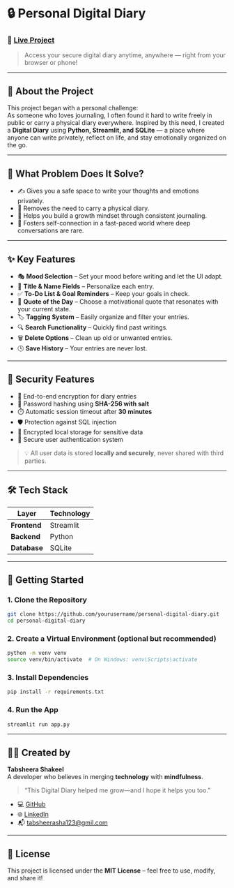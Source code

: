 # 🔒 Personal Digital Diary

### 🔗 [Live Project](https://your-streamlit-link.com)  
> Access your secure digital diary anytime, anywhere — right from your browser or phone!

---

## 📖 About the Project

This project began with a personal challenge:  
As someone who loves journaling, I often found it hard to write freely in public or carry a physical diary everywhere. Inspired by this need, I created a **Digital Diary** using **Python, Streamlit, and SQLite** — a place where anyone can write privately, reflect on life, and stay emotionally organized on the go.

---

## 🎯 What Problem Does It Solve?

- ✍️ Gives you a safe space to write your thoughts and emotions privately.
- 📱 Removes the need to carry a physical diary.
- 🧠 Helps you build a growth mindset through consistent journaling.
- 💬 Fosters self-connection in a fast-paced world where deep conversations are rare.

---

## ✨ Key Features

- 🎭 **Mood Selection** – Set your mood before writing and let the UI adapt.
- 📝 **Title & Name Fields** – Personalize each entry.
- ✅ **To-Do List & Goal Reminders** – Keep your goals in check.
- 💬 **Quote of the Day** – Choose a motivational quote that resonates with your current state.
- 🏷️ **Tagging System** – Easily organize and filter your entries.
- 🔍 **Search Functionality** – Quickly find past writings.
- 🗑️ **Delete Options** – Clean up old or unwanted entries.
- 🕓 **Save History** – Your entries are never lost.

---

## 🔐 Security Features

- 🔐 End-to-end encryption for diary entries  
- 🔑 Password hashing using **SHA-256 with salt**  
- ⏱️ Automatic session timeout after **30 minutes**  
- 🛡️ Protection against SQL injection  
- 📱 Encrypted local storage for sensitive data  
- 👤 Secure user authentication system  

> 💡 All user data is stored **locally and securely**, never shared with third parties.

---

## 🛠️ Tech Stack

| Layer       | Technology     |
|-------------|----------------|
| **Frontend**  | Streamlit       |
| **Backend**   | Python           |
| **Database**  | SQLite           |

---

## 🚀 Getting Started

### 1. Clone the Repository
```bash
git clone https://github.com/yourusername/personal-digital-diary.git
cd personal-digital-diary
```

### 2. Create a Virtual Environment (optional but recommended)
```bash
python -m venv venv
source venv/bin/activate  # On Windows: venv\Scripts\activate
```

### 3. Install Dependencies
```bash
pip install -r requirements.txt
```

### 4. Run the App
```bash
streamlit run app.py
```

---

## 👩‍💻 Created by

**Tabsheera Shakeel**  
A developer who believes in merging **technology** with **mindfulness**.

> “This Digital Diary helped me grow—and I hope it helps you too.”

- 💻 [GitHub](https://github.com/tabsheera)  
- 🌐 [LinkedIn](https://www.linkedin.com/in/tabsheera-shakeel)  
- 📬 tabsheerasha123@gmil.com 

---

## 📜 License

This project is licensed under the **MIT License** – feel free to use, modify, and share it!
